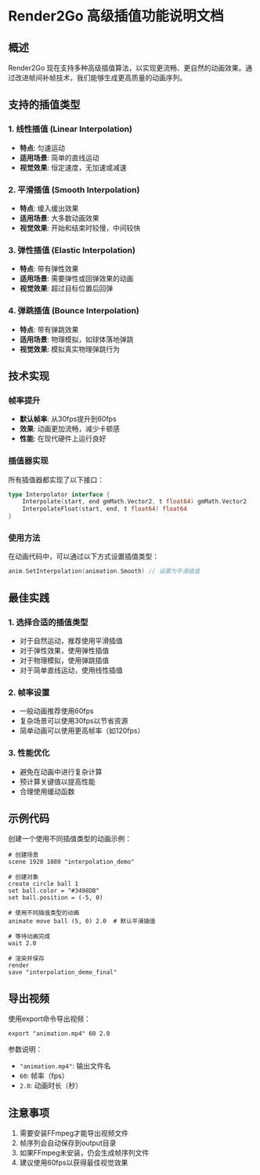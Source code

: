 # Render2Go 高级插值功能说明文档

## 概述

Render2Go 现在支持多种高级插值算法，以实现更流畅、更自然的动画效果。通过改进帧间补帧技术，我们能够生成更高质量的动画序列。

## 支持的插值类型

### 1. 线性插值 (Linear Interpolation)
- **特点**: 匀速运动
- **适用场景**: 简单的直线运动
- **视觉效果**: 恒定速度，无加速或减速

### 2. 平滑插值 (Smooth Interpolation)
- **特点**: 缓入缓出效果
- **适用场景**: 大多数动画效果
- **视觉效果**: 开始和结束时较慢，中间较快

### 3. 弹性插值 (Elastic Interpolation)
- **特点**: 带有弹性效果
- **适用场景**: 需要弹性或回弹效果的动画
- **视觉效果**: 超过目标位置后回弹

### 4. 弹跳插值 (Bounce Interpolation)
- **特点**: 带有弹跳效果
- **适用场景**: 物理模拟，如球体落地弹跳
- **视觉效果**: 模拟真实物理弹跳行为

## 技术实现

### 帧率提升
- **默认帧率**: 从30fps提升到60fps
- **效果**: 动画更加流畅，减少卡顿感
- **性能**: 在现代硬件上运行良好

### 插值器实现
所有插值器都实现了以下接口：
```go
type Interpolator interface {
    Interpolate(start, end gmMath.Vector2, t float64) gmMath.Vector2
    InterpolateFloat(start, end, t float64) float64
}
```

### 使用方法
在动画代码中，可以通过以下方式设置插值类型：
```go
anim.SetInterpolation(animation.Smooth) // 设置为平滑插值
```

## 最佳实践

### 1. 选择合适的插值类型
- 对于自然运动，推荐使用平滑插值
- 对于弹性效果，使用弹性插值
- 对于物理模拟，使用弹跳插值
- 对于简单直线运动，使用线性插值

### 2. 帧率设置
- 一般动画推荐使用60fps
- 复杂场景可以使用30fps以节省资源
- 简单动画可以使用更高帧率（如120fps）

### 3. 性能优化
- 避免在动画中进行复杂计算
- 预计算关键值以提高性能
- 合理使用缓动函数

## 示例代码

创建一个使用不同插值类型的动画示例：
```r2g
# 创建场景
scene 1920 1080 "interpolation_demo"

# 创建对象
create circle ball 1
set ball.color = "#3498DB"
set ball.position = (-5, 0)

# 使用不同插值类型的动画
animate move ball (5, 0) 2.0  # 默认平滑插值

# 等待动画完成
wait 2.0

# 渲染并保存
render
save "interpolation_demo_final"
```

## 导出视频

使用export命令导出视频：
```r2g
export "animation.mp4" 60 2.0
```

参数说明：
- `"animation.mp4"`: 输出文件名
- `60`: 帧率（fps）
- `2.0`: 动画时长（秒）

## 注意事项

1. 需要安装FFmpeg才能导出视频文件
2. 帧序列会自动保存到output目录
3. 如果FFmpeg未安装，仍会生成帧序列文件
4. 建议使用60fps以获得最佳视觉效果